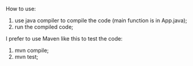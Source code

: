How to use:
1. use java compiler to compile the code (main function is in App.java);
2. run the compiled code;



I prefer to use Maven like this to test the code:

1. mvn compile;
2. mvn test;
